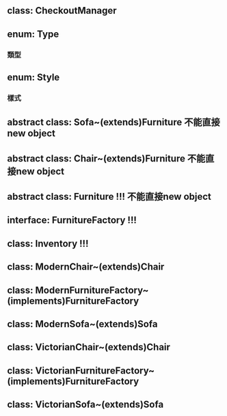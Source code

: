 #
## class: CheckoutManager
## enum: Type
### 類型
## enum: Style
### 樣式
## abstract class: Sofa~(extends)Furniture 不能直接new object
## abstract class: Chair~(extends)Furniture 不能直接new object
## abstract class: Furniture !!! 不能直接new object
## interface: FurnitureFactory !!!
## class: Inventory !!!
## class: ModernChair~(extends)Chair
## class: ModernFurnitureFactory~(implements)FurnitureFactory
## class: ModernSofa~(extends)Sofa
## class: VictorianChair~(extends)Chair
## class: VictorianFurnitureFactory~(implements)FurnitureFactory
## class: VictorianSofa~(extends)Sofa
